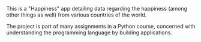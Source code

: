 This is a "Happiness" app detailing data regarding the
happiness (among other things as well) from various countries of the world.

The project is part of many assignments in a Python course, concerned with understanding the programming language by building applications.
